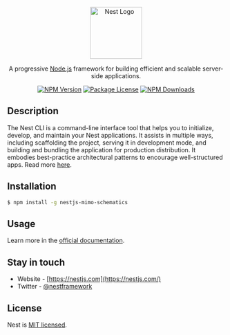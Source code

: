 <p align="center">
  <a href="http://nestjs.com/" target="blank"><img src="https://nestjs.com/img/logo-small.svg" width="120" alt="Nest Logo" /></a>
</p>

<p align="center">A progressive <a href="http://nodejs.org" target="blank">Node.js</a> framework for building efficient and scalable server-side applications.</p>

<p align="center">
  <a href="https://www.npmjs.com/~nestjscore"><img src="https://img.shields.io/npm/v/nestjs-mimo-schematics.svg" alt="NPM Version" /></a>
  <a href="https://www.npmjs.com/~nestjscore"><img src="https://img.shields.io/npm/l/nestjs-mimo-schematics.svg" alt="Package License" /></a>
  <a href="https://www.npmjs.com/~nestjscore"><img src="https://img.shields.io/npm/dm/nestjs-mimo-schematics.svg" alt="NPM Downloads" /></a>
</p>

## Description

The Nest CLI is a command-line interface tool that helps you to initialize, develop, and maintain your Nest applications. It assists in multiple ways, including scaffolding the project, serving it in development mode, and building and bundling the application for production distribution. It embodies best-practice architectural patterns to encourage well-structured apps. Read more [here](https://docs.nestjs.com/cli/overview).

## Installation

```bash
$ npm install -g nestjs-mimo-schematics
```

## Usage

Learn more in the [official documentation](https://docs.nestjs.com/).

## Stay in touch

- Website - [https://nestjs.com](https://nestjs.com/)
- Twitter - [@nestframework](https://twitter.com/nestframework)

## License

Nest is [MIT licensed](LICENSE).
